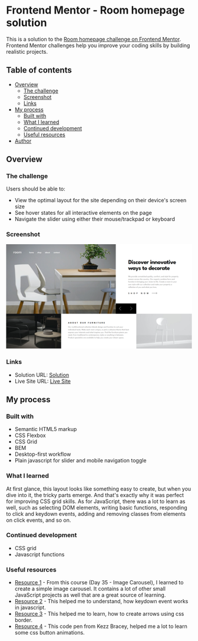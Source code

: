 # Frontend Mentor - Room homepage solution

This is a solution to the [Room homepage challenge on Frontend Mentor](https://www.frontendmentor.io/challenges/room-homepage-BtdBY_ENq). Frontend Mentor challenges help you improve your coding skills by building realistic projects. 

## Table of contents

- [Overview](#overview)
  - [The challenge](#the-challenge)
  - [Screenshot](#screenshot)
  - [Links](#links)
- [My process](#my-process)
  - [Built with](#built-with)
  - [What I learned](#what-i-learned)
  - [Continued development](#continued-development)
  - [Useful resources](#useful-resources)
- [Author](#author)

## Overview

### The challenge

Users should be able to:

- View the optimal layout for the site depending on their device's screen size
- See hover states for all interactive elements on the page
- Navigate the slider using either their mouse/trackpad or keyboard

### Screenshot

![Room homepage preview.](./screenshot.png)

### Links

- Solution URL: [Solution](https://www.frontendmentor.io/solutions/responsive-room-homepage-using-desktopfirst-approach-and-css-grid-CdEVJjAN5J)
- Live Site URL: [Live Site](https://imd94.github.io/room-homepage)

## My process

### Built with

- Semantic HTML5 markup
- CSS Flexbox
- CSS Grid
- BEM
- Desktop-first workflow
- Plain javascript for slider and mobile navigation toggle

### What I learned

At first glance, this layout looks like something easy to create, but when you dive into it, the tricky parts emerge. And that's exactly why it was perfect for improving CSS grid skills. As for JavaScript, there was a lot to learn as well, such as selecting DOM elements, writing basic functions, responding to click and keydown events, adding and removing classes from elements on click events, and so on.

### Continued development

- CSS grid
- Javascript functions

### Useful resources

- [Resource 1](https://www.udemy.com/course/50-projects-50-days) - From this course (Day 35 - Image Carousel), I learned to create a simple image carousel. It contains a lot of other small JavaScript projects as well that are a great source of learning.
- [Resource 2](https://developer.mozilla.org/en-US/docs/Web/API/Element/keydown_event) - This helped me to understand, how keydown event works in javascript.
- [Resource 3](https://css-tricks.com/snippets/css/css-triangle) - This helped me to learn, how to create arrows using css border.
- [Resource 4](https://codepen.io/Kezz/pen/mJOJQY) - This code pen from Kezz Bracey, helped me a lot to learn some css button animations.


